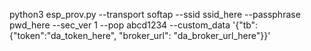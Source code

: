 python3 esp_prov.py --transport softap --ssid ssid_here --passphrase pwd_here --sec_ver 1 --pop abcd1234 --custom_data '{"tb":{"token":"da_token_here", "broker_url": "da_broker_url_here"}}'
